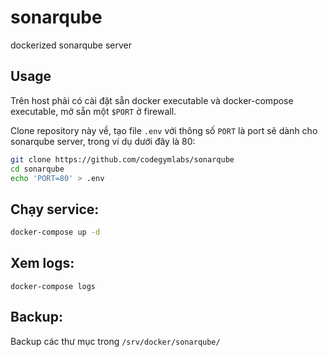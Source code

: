 # sonarqube

dockerized sonarqube server

## Usage

Trên host phải có cài đặt sẵn docker executable và docker-compose executable, mở sẵn một `$PORT` ở firewall.

Clone repository này về, tạo file `.env` với thông số `PORT` là port sẽ dành cho sonarqube server, trong ví dụ dưới đây là 80:

```bash
git clone https://github.com/codegymlabs/sonarqube
cd sonarqube
echo 'PORT=80' > .env
```
## Chạy service:

```bash
docker-compose up -d
```

## Xem logs:

```
docker-compose logs
```
## Backup:

Backup các thư mục trong `/srv/docker/sonarqube/`
